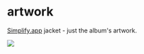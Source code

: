 artwork
=======

[Simplify.app](http://mmth.us/simplify/) jacket - just the album's artwork.

![](http://i.imgur.com/3L9DtBW.png)
